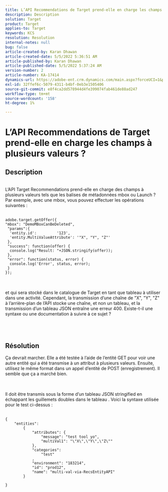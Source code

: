 ```yaml
---
title: L’API Recommendations de Target prend-elle en charge les champs à plusieurs valeurs ?
description: Description
solution: Target
product: Target
applies-to: Target
keywords: KCS
resolution: Resolution
internal-notes: null
bug: false
article-created-by: Karan Dhawan
article-created-date: 5/5/2022 5:36:51 AM
article-published-by: Karan Dhawan
article-published-date: 5/5/2022 5:37:24 AM
version-number: 2
article-number: KA-17414
dynamics-url: https://adobe-ent.crm.dynamics.com/main.aspx?forceUCI=1&pagetype=entityrecord&etn=knowledgearticle&id=3c966259-35cc-ec11-a7b5-6045bd00db25
exl-id: 32ffef6c-5079-4311-b4bf-0eb3e1505406
source-git-commit: e8f4ca2dd578944d4fe399074fab461de88ad247
workflow-type: tm+mt
source-wordcount: '158'
ht-degree: 1%

---
```


# L’API Recommendations de Target prend-elle en charge les champs à plusieurs valeurs ?

## Description

<br>L’API Target Recommendations prend-elle en charge des champs à plusieurs valeurs tels que les balises de métadonnées mbox ou Launch ? Par exemple, avec une mbox, vous pouvez effectuer les opérations suivantes :<br><br>

```
adobe.target.getOffer({
"mbox": "DemoMBoxCanBeDeleted",
 "params":{
  'entity.id':         '123',   
  'entity.MultiValueAttribute': '"X", "Y", "Z"'
 },
 "success": function(offer) {
  console.log("Result: "+JSON.stringify(offer));
 },
 "error": function(status, error) {
  console.log('Error', status, error);
 }
});
```

<br><br>et qui sera stocké dans le catalogue de Target en tant que tableau à utiliser dans une activité. Cependant, la transmission d’une chaîne de &quot;X&quot;, &quot;Y&quot;, &quot;Z&quot; à l’arrière-plan de l’API stocke une chaîne, et non un tableau, et la transmission d’un tableau JSON entraîne une erreur 400. Existe-t-il une syntaxe ou une documentation à suivre à ce sujet ?<br><br><br><br>

## Résolution


Ça devrait marcher. Elle a été testée à l’aide de l’entité GET pour voir une autre entité qui a été transmise à un attribut à plusieurs valeurs. Ensuite, utilisez le même format dans un appel d’entité de POST (enregistrement). Il semble que ça a marché bien.




<br><br>Il doit être transmis sous la forme d’un tableau JSON stringified en échappant les guillemets doubles dans le tableau . Voici la syntaxe utilisée pour le test ci-dessus :<br><br>

```
{
    "entities":
        {
            "attributes": {
                "message": "test tool yo",
                "multiVal1": "\"X\",\"Y\",\"Z\""
            },
            "categories": 
                "test"
            ,
            "environment": "183214",
            "id": "prod12",
            "name": "multi-val-via-RecsEntityAPI"
        }
    
}
```
